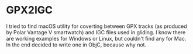 # GPX2IGC

I tried to find macOS utility for coverting between GPX tracks (as produced by Polar Vantage V smartwatch) and IGC files used in gliding. I know there are working examples for Windows or Linux, but couldn't find any for Mac. In the end decided to write one in ObjC, because why not.
